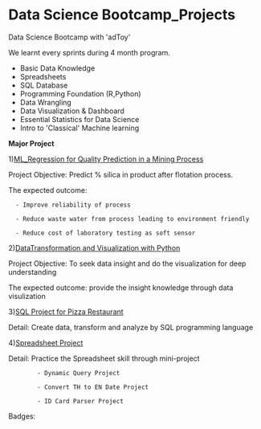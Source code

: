 # Data Science Bootcamp_Projects

Data Science Bootcamp with 'adToy'

We learnt every sprints during 4 month program.
- Basic Data Knowledge
- Spreadsheets
- SQL Database
- Programming Foundation (R,Python)
- Data Wrangling
- Data Visualization & Dashboard
- Essential Statistics for Data Science
- Intro to 'Classical' Machine learning

**Major Project** 

1)[ML_Regression for Quality Prediction in a Mining Process](https://github.com/KorrapatYairit/bootcamp_projects/blob/main/Machine-Learning%20Project/ML_Regression_Quality%20Prediction%20in%20a%20Mining%20Process_Rev.01.ipynb) 

   Project Objective: Predict % silica in product after flotation process. 
   
   The expected outcome:
   
      - Improve reliability of process
      
      - Reduce waste water from process leading to environment friendly
      
      - Reduce cost of laboratory testing as soft sensor

2)[DataTransformation and Visualization with Python](https://github.com/KorrapatYairit/bootcamp_projects/blob/main/DataTransformationandVisualizationWithPython/Project_DataTransformation%20and%20Visulization%20in%20Python.ipynb)

   Project Objective: To seek data insight and do the visualization for deep understanding  
   
   The expected outcome: provide the insight knowledge through data visulization
   
3)[SQL Project for Pizza Restaurant](https://github.com/KorrapatYairit/bootcamp_projects/blob/main/SQL%20Project/Pizza%20Restaurant%20Project.sql)

   Detail: Create data, transform and analyze by SQL programming language 
   
4)[Spreadsheet Project](https://view.officeapps.live.com/op/view.aspx?src=https%3A%2F%2Fraw.githubusercontent.com%2FKorrapatYairit%2Fbootcamp_projects%2Fmain%2FSpreadsheets%2FProject%2520for%2520Spreadsheet%2520Part.xlsx&wdOrigin=BROWSELINK)

   Detail: Practice the Spreadsheet skill through mini-project
   
            - Dynamic Query Project
            
            - Convert TH to EN Date Project
            
            - ID Card Parser Project
   


Badges: 
